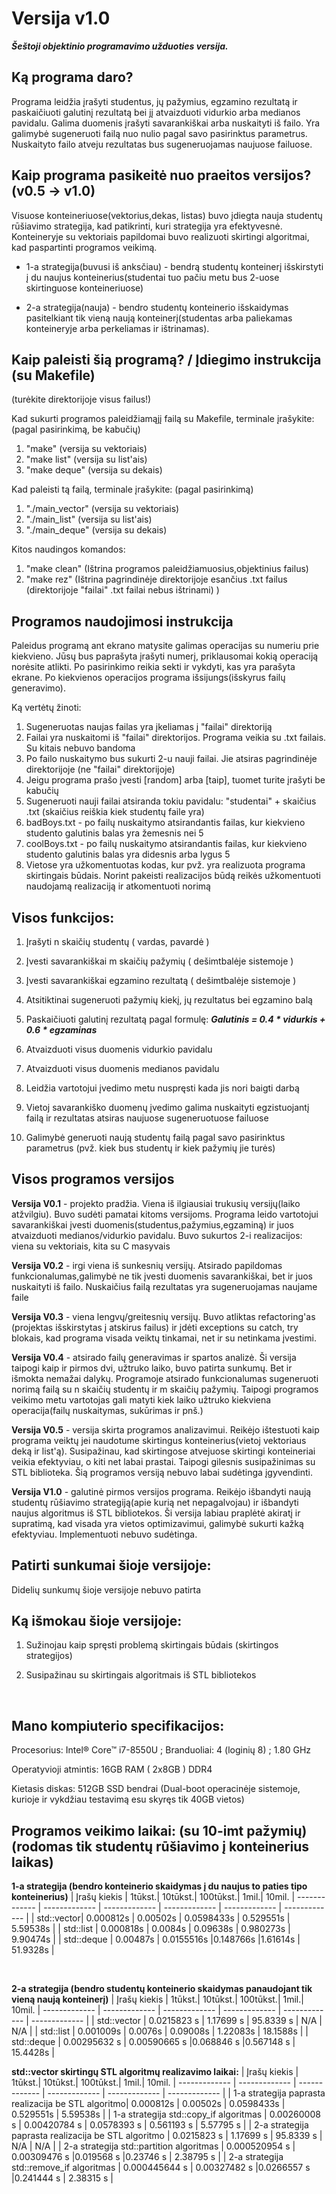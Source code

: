 # Versija v1.0
***Šeštoji objektinio programavimo užduoties versija.***

<h2>Ką programa daro?</h2>

Programa leidžia įrašyti studentus, jų pažymius, egzamino rezultatą ir paskaičiuoti galutinį rezultatą bei jį atvaizduoti vidurkio arba medianos pavidalu. Galima duomenis įrašyti savarankiškai arba nuskaityti iš failo. Yra galimybė sugeneruoti failą nuo nulio pagal savo pasirinktus parametrus. Nuskaityto failo atveju rezultatas bus sugeneruojamas naujuose failuose.

<h2>Kaip programa pasikeitė nuo praeitos versijos?(v0.5 -> v1.0)</h2>

Visuose konteineriuose(vektorius,dekas, listas) buvo įdiegta nauja studentų rūšiavimo strategija, kad patikrinti, kuri strategija yra efektyvesnė. Konteineryje su vektoriais papildomai buvo realizuoti skirtingi algoritmai, kad paspartinti programos veikimą.

* 1-a strategija(buvusi iš anksčiau) - bendrą studentų konteinerį išskirstyti į du naujus konteinerius(studentai tuo pačiu metu bus 2-uose skirtinguose konteineriuose)

* 2-a strategija(nauja) - bendro studentų konteinerio išskaidymas pasitelkiant tik vieną naują konteinerį(studentas arba paliekamas konteineryje arba perkeliamas ir ištrinamas).

<h2>Kaip paleisti šią programą? / Įdiegimo instrukcija (su Makefile)</h2>

(turėkite direktorijoje visus failus!)

Kad sukurti programos paleidžiamąjį failą su Makefile, terminale įrašykite: (pagal pasirinkimą, be kabučių)

1) "make" (versija su vektoriais)
2) "make list" (versija su list'ais)
3) "make deque" (versija su dekais)

Kad paleisti tą failą, terminale įrašykite: (pagal pasirinkimą)

1) "./main_vector" (versija su vektoriais)
2) "./main_list" (versija su list'ais)
3) "./main_deque" (versija su dekais)

Kitos naudingos komandos:

1) "make clean" (Ištrina programos paleidžiamuosius,objektinius failus)
2) "make rez" (Ištrina pagrindinėje direktorijoje esančius .txt failus (direktorijoje "failai" .txt failai nebus ištrinami) )

<h2>Programos naudojimosi instrukcija</h2>

Paleidus programą  ant ekrano matysite galimas operacijas su numeriu prie kiekvieno. Jūsų bus paprašyta įrašyti numerį, priklausomai kokią operaciją norėsite atlikti. Po pasirinkimo reikia sekti ir vykdyti, kas yra parašyta ekrane. Po kiekvienos operacijos programa išsijungs(išskyrus failų generavimo).

Ką vertėtų žinoti:

1) Sugeneruotas naujas failas yra įkeliamas į "failai" direktoriją
2) Failai yra nuskaitomi iš "failai" direktorijos. Programa veikia su .txt failais. Su kitais nebuvo bandoma
3) Po failo nuskaitymo bus sukurti 2-u nauji failai. Jie atsiras pagrindinėje direktorijoje (ne "failai" direktorijoje)
4) Jeigu programa prašo įvesti [random] arba [taip], tuomet turite įrašyti be kabučių
5) Sugeneruoti nauji failai atsiranda tokiu pavidalu: "studentai" + skaičius .txt (skaičius reiškia kiek studentų faile yra)
6) badBoys.txt - po failų nuskaitymo atsirandantis failas, kur kiekvieno studento galutinis balas yra žemesnis nei 5
6) coolBoys.txt - po failų nuskaitymo atsirandantis failas, kur kiekvieno studento galutinis balas yra didesnis arba lygus 5
7) Vietose yra užkomentuotas kodas, kur pvž. yra realizuota programa skirtingais būdais. Norint pakeisti realizacijos būdą reikės užkomentuoti naudojamą realizaciją ir atkomentuoti norimą

<h2>Visos funkcijos:</h2>

1) Įrašyti n skaičių studentų ( vardas, pavardė )

2) Įvesti savarankiškai m skaičių pažymių ( dešimtbalėje sistemoje )

3) Įvesti savarankiškai egzamino rezultatą ( dešimtbalėje sistemoje )

4) Atsitiktinai sugeneruoti pažymių kiekį, jų rezultatus bei egzamino balą

5) Paskaičiuoti galutinį rezultatą pagal formulę: ***Galutinis  = 0.4 * vidurkis + 0.6 * egzaminas***

5) Atvaizduoti visus duomenis vidurkio pavidalu

6) Atvaizduoti visus duomenis medianos pavidalu

7) Leidžia vartotojui įvedimo metu nuspręsti kada jis nori baigti darbą

8) Vietoj savarankiško duomenų įvedimo galima nuskaityti egzistuojantį failą ir rezultatas atsiras naujuose sugeneruotuose failuose

9) Galimybė generuoti naują studentų failą pagal savo pasirinktus parametrus (pvž. kiek bus studentų ir kiek pažymių jie turės)


<h2>Visos programos versijos</h2>

**Versija V0.1** - projekto pradžia. Viena iš ilgiausiai trukusių versijų(laiko atžvilgiu). Buvo sudėti pamatai kitoms versijoms. Programa leido vartotojui savarankiškai įvesti duomenis(studentus,pažymius,egzaminą) ir juos atvaizduoti medianos/vidurkio pavidalu. Buvo sukurtos 2-i realizacijos: viena su vektoriais, kita su C masyvais

**Versija V0.2** - irgi viena iš sunkesnių versijų. Atsirado papildomas funkcionalumas,galimybė ne tik įvesti duomenis savarankiškai, bet ir juos nuskaityti iš failo. Nuskaičius failą rezultatas yra sugeneruojamas naujame faile

**Versija V0.3** - viena lengvų/greitesnių versijų. Buvo atliktas refactoring'as (projektas išskirstytas į atskirus failus) ir įdėti exceptions su catch, try blokais, kad programa visada veiktų tinkamai, net ir su netinkama įvestimi.

**Versija V0.4** - atsirado failų generavimas ir spartos analizė. Ši versija taipogi kaip ir pirmos dvi, užtruko laiko, buvo patirta sunkumų. Bet ir išmokta nemažai dalykų. Programoje atsirado funkcionalumas sugeneruoti norimą failą su n skaičių studentų ir m skaičių pažymių. Taipogi programos veikimo metu vartotojas gali matyti kiek laiko užtruko kiekviena operacija(failų nuskaitymas, sukūrimas ir pnš.)

**Versija V0.5** - versija skirta programos analizavimui. Reikėjo ištestuoti kaip programa veiktų jei naudotume skirtingus konteinerius(vietoj vektoriaus deką ir list'ą). Susipažinau, kad skirtingose atvejuose skirtingi konteineriai veikia efektyviau, o kiti net labai prastai. Taipogi gilesnis susipažinimas su STL biblioteka. Šią programos versiją nebuvo labai sudėtinga įgyvendinti.

**Versija V1.0** - galutinė pirmos versijos programa. Reikėjo išbandyti naują studentų rūšiavimo strategiją(apie kurią net nepagalvojau) ir išbandyti naujus algoritmus iš STL bibliotekos. Ši versija labiau praplėtė akiratį ir supratimą, kad visada yra vietos optimizavimui, galimybė sukurti kažką efektyviau. Implementuoti nebuvo sudėtinga.

<h2>Patirti sunkumai šioje versijoje:</h2>

Didelių sunkumų šioje versijoje nebuvo patirta

<h2>Ką išmokau šioje versijoje:</h2>

1) Sužinojau kaip spręsti problemą skirtingais būdais (skirtingos strategijos)

2) Susipažinau su skirtingais algoritmais iš STL bibliotekos

<br>

<h2>Mano kompiuterio specifikacijos:</h2>

Procesorius: Intel® Core™ i7-8550U ; Branduoliai: 4 (loginių 8) ; 1.80 GHz

Operatyvioji atmintis: 16GB RAM ( 2x8GB ) DDR4

Kietasis diskas: 512GB SSD bendrai (Dual-boot operacinėje sistemoje, kurioje ir vykdžiau testavimą esu skyręs tik 40GB vietos)

<h2>Programos veikimo laikai: (su 10-imt pažymių) (rodomas tik studentų rūšiavimo į konteinerius laikas)</h2>

**1-a strategija (bendro konteinerio skaidymas į du naujus to paties tipo konteinerius)**
| Įrašų kiekis  | 1tūkst.| 10tūkst.| 100tūkst.| 1mil.| 10mil.
| ------------- | ------------- | ------------- | ------------- | ------------- | ------------- |
| std::vector| 0.000812s | 0.00502s  | 0.0598433s | 0.529551s | 5.59538s  |
| std::list | 0.000818s | 0.0084s  | 0.09638s  | 0.980273s  | 9.90474s |
| std::deque  | 0.00487s  | 0.0155516s  |0.148766s |1.61614s  | 51.9328s  |

<br>

**2-a strategija (bendro studentų konteinerio skaidymas panaudojant tik vieną naują konteinerį)**
| Įrašų kiekis  | 1tūkst.| 10tūkst.| 100tūkst.| 1mil.| 10mil.
| ------------- | ------------- | ------------- | ------------- | ------------- | ------------- |
| std::vector | 0.0215823 s | 1.17699 s  | 95.8339 s | N/A | N/A  |
| std::list | 0.001009s | 0.0076s  | 0.09008s  | 1.22083s  | 18.1588s |
| std::deque | 0.00295632 s  | 0.00590665 s  |0.068846 s |0.567148 s | 15.4428s  |

**std::vector skirtingų STL algoritmų realizavimo laikai:**
| Įrašų kiekis  | 1tūkst.| 10tūkst.| 100tūkst.| 1mil.| 10mil.
| ------------- | ------------- | ------------- | ------------- | ------------- | ------------- |
| 1-a strategija paprasta realizacija be STL algoritmo| 0.000812s | 0.00502s  | 0.0598433s | 0.529551s | 5.59538s  |
| 1-a strategija std::copy_if algoritmas | 0.00260008 s | 0.00420784 s  | 0.0578393 s  | 0.561193 s  | 5.57795 s |
| 2-a strategija paprasta realizacija be STL algoritmo | 0.0215823 s | 1.17699 s  | 95.8339 s | N/A | N/A  |
| 2-a strategija std::partition algoritmas | 0.000520954 s  | 0.00309476 s  |0.019568 s |0.23746 s  | 2.38795 s  |
| 2-a strategija std::remove_if algoritmas | 0.000445644 s  | 0.00327482 s |0.0266557 s |0.241444 s  | 2.38315 s  |